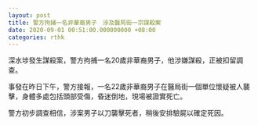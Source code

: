 ```yaml
---
layout: post
title: 警方拘捕一名非華裔男子　涉及醫局街一宗謀殺案
date: 2020-09-01 00:51:00.000000000 +08:00
categories: rthk
---
```


深水埗發生謀殺案，警方拘捕一名20歲非華裔男子，他涉嫌謀殺，正被扣留調查。

事發在昨日下午，警方接報，一名22歲非華裔男子在醫局街一個單位懷疑被人襲擊，身體多處包括頭部受傷，昏迷倒地，現場被證實死亡。

警方初步調查相信，涉案男子以刀襲擊死者，稍後安排驗屍以確定死因。
